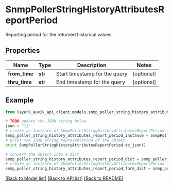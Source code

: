 # SnmpPollerStringHistoryAttributesReportPeriod

Reporting period for the returned historical values

## Properties
Name | Type | Description | Notes
------------ | ------------- | ------------- | -------------
**from_time** | **str** | Start timestamp for the query | [optional] 
**thru_time** | **str** | End timestamp for the query | [optional] 

## Example

```python
from layer8_auvik_api_client.models.snmp_poller_string_history_attributes_report_period import SnmpPollerStringHistoryAttributesReportPeriod

# TODO update the JSON string below
json = "{}"
# create an instance of SnmpPollerStringHistoryAttributesReportPeriod from a JSON string
snmp_poller_string_history_attributes_report_period_instance = SnmpPollerStringHistoryAttributesReportPeriod.from_json(json)
# print the JSON string representation of the object
print SnmpPollerStringHistoryAttributesReportPeriod.to_json()

# convert the object into a dict
snmp_poller_string_history_attributes_report_period_dict = snmp_poller_string_history_attributes_report_period_instance.to_dict()
# create an instance of SnmpPollerStringHistoryAttributesReportPeriod from a dict
snmp_poller_string_history_attributes_report_period_form_dict = snmp_poller_string_history_attributes_report_period.from_dict(snmp_poller_string_history_attributes_report_period_dict)
```
[[Back to Model list]](../README.md#documentation-for-models) [[Back to API list]](../README.md#documentation-for-api-endpoints) [[Back to README]](../README.md)


